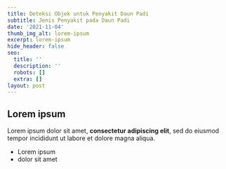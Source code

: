 ```yaml
---
title: Deteksi Objek untuk Penyakit Daun Padi
subtitle: Jenis Penyakit pada Daun Padi
date: '2021-11-04'
thumb_img_alt: lorem-ipsum
excerpt: lorem-ipsum
hide_header: false
seo:
  title: ''
  description: ''
  robots: []
  extra: []
layout: post
---
```

## Lorem ipsum

Lorem ipsum dolor sit amet, **consectetur adipiscing elit**, sed do eiusmod tempor incididunt ut labore et dolore magna aliqua.

- Lorem ipsum
- dolor sit amet